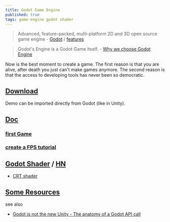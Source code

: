 ```yaml
---
title: Godot Game Engine
published: true
tags: game-engine godot shader
---
```

> Advanced, feature-packed, multi-platform 2D and 3D open source game engine - [Godot](https://godotengine.org/) / [features](https://godotengine.org/features)

 
> Godot's Engine is a Godot Game itself. - [Why we choose Godot Engine](https://medium.com/@rockmilkgames/why-godot-engine-e0d4736d6eb0)

Now is the best moment to create a game. The first reason is that you are alive, after death you just can't make games anymore. The second reason is that the access to developing tools has never been so democratic.

## [Download](https://godotengine.org/download/linux)
Demo can be imported directly from Godot (like in Unity).

## [Doc](http://docs.godotengine.org/en/3.0/getting_started/step_by_step/)

### [first Game](https://godot.readthedocs.io/en/latest/getting_started/step_by_step/your_first_game.html#doc-your-first-game)

### [create a FPS tutorial](https://godot.readthedocs.io/en/latest/tutorials/3d/fps_tutorial/part_one.html)

## [Godot Shader](https://godotshaders.com/) / [HN](https://news.ycombinator.com/item?id=26025742)

- [CRT shader](https://github.com/henriquelalves/SimpleGodotCRTShader)

## [Some Resources](https://godot-engine.zeef.com/andre.antonio.schmitz#)

see also
- [Godot is not the new Unity - The anatomy of a Godot API call](https://sampruden.github.io/posts/godot-is-not-the-new-unity/)
